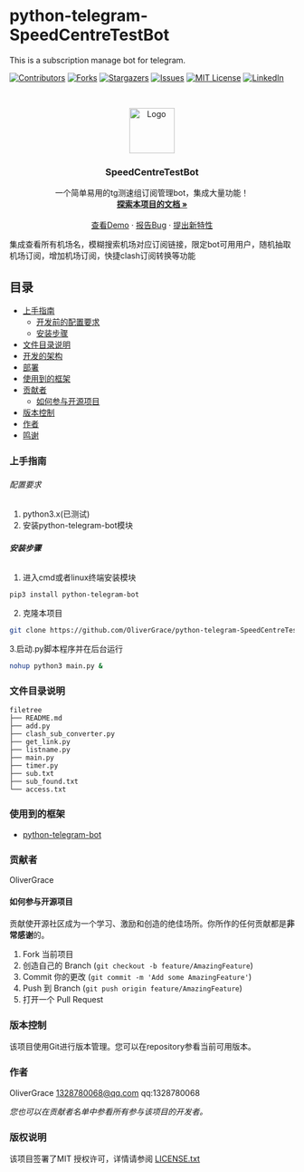 # python-telegram-SpeedCentreTestBot

This is a subscription manage bot for telegram.

<!-- PROJECT SHIELDS -->

[![Contributors][contributors-shield]][contributors-url]
[![Forks][forks-shield]][forks-url]
[![Stargazers][stars-shield]][stars-url]
[![Issues][issues-shield]][issues-url]
[![MIT License][license-shield]][license-url]
[![LinkedIn][linkedin-shield]][linkedin-url]

<!-- PROJECT LOGO -->
<br />

<p align="center">
  <a href="https://github.com/OliverGrace/python-telegram-SpeedCentreTestBot/">
    <img src="images/logo.png" alt="Logo" width="80" height="80">
  </a>

  <h3 align="center">SpeedCentreTestBot</h3>
  <p align="center">
    一个简单易用的tg测速组订阅管理bot，集成大量功能！
    <br />
    <a href="https://github.com/OliverGrace/python-telegram-SpeedCentreTestBot"><strong>探索本项目的文档 »</strong></a>
    <br />
    <br />
    <a href="https://github.com/OliverGrace/python-telegram-SpeedCentreTestBot">查看Demo</a>
    ·
    <a href="https://github.com/OliverGrace/python-telegram-SpeedCentreTestBot/issues">报告Bug</a>
    ·
    <a href="https://github.com/OliverGrace/python-telegram-SpeedCentreTestBot/issues">提出新特性</a>
  </p>

</p>

集成查看所有机场名，模糊搜索机场对应订阅链接，限定bot可用用户，随机抽取机场订阅，增加机场订阅，快捷clash订阅转换等功能
 
## 目录

- [上手指南](#上手指南)
  - [开发前的配置要求](#配置要求)
  - [安装步骤](#安装步骤)
- [文件目录说明](#文件目录说明)
- [开发的架构](#开发的架构)
- [部署](#部署)
- [使用到的框架](#使用到的框架)
- [贡献者](#贡献者)
  - [如何参与开源项目](#如何参与开源项目)
- [版本控制](#版本控制)
- [作者](#作者)
- [鸣谢](#鸣谢)

### 上手指南



###### 配置要求

1. python3.x(已测试)
2. 安装python-telegram-bot模块

###### **安装步骤**

1. 进入cmd或者linux终端安装模块

```sh
pip3 install python-telegram-bot
```

2. 克隆本项目

```sh
git clone https://github.com/OliverGrace/python-telegram-SpeedCentreTestBot.git
```

3.启动.py脚本程序并在后台运行

```sh
nohup python3 main.py &
```
### 文件目录说明

```
filetree 
├── README.md
├── add.py
├── clash_sub_converter.py
├── get_link.py
├── listname.py
├── main.py
├── timer.py
├── sub.txt
├── sub_found.txt
└── access.txt

```

### 使用到的框架

- [python-telegram-bot](https://python-telegram-bot.org)

### 贡献者

OliverGrace

#### 如何参与开源项目

贡献使开源社区成为一个学习、激励和创造的绝佳场所。你所作的任何贡献都是**非常感谢**的。


1. Fork 当前项目
2. 创造自己的 Branch (`git checkout -b feature/AmazingFeature`)
3. Commit 你的更改 (`git commit -m 'Add some AmazingFeature'`)
4. Push 到 Branch (`git push origin feature/AmazingFeature`)
5. 打开一个 Pull Request



### 版本控制

该项目使用Git进行版本管理。您可以在repository参看当前可用版本。

### 作者

OliverGrace
1328780068@qq.com
qq:1328780068    

 *您也可以在贡献者名单中参看所有参与该项目的开发者。*

### 版权说明

该项目签署了MIT 授权许可，详情请参阅 [LICENSE.txt](https://github.com/OliverGrace/python-telegram-SpeedCentreTestBot/blob/master/LICENSE.txt)

<!-- links -->
[your-project-path]:OliverGrace/python-telegram-SpeedCentreTestBot
[contributors-shield]: https://img.shields.io/github/contributors/OliverGrace/python-telegram-SpeedCentreTestBot.svg?style=flat-square
[contributors-url]: https://github.com/OliverGrace/python-telegram-SpeedCentreTestBot/graphs/contributors
[forks-shield]: https://img.shields.io/github/forks/OliverGrace/python-telegram-SpeedCentreTestBot.svg?style=flat-square
[forks-url]: https://github.com/OliverGrace/python-telegram-SpeedCentreTestBot/network/members
[stars-shield]: https://img.shields.io/github/stars/OliverGrace/python-telegram-SpeedCentreTestBot.svg?style=flat-square
[stars-url]: https://github.com/OliverGrace/python-telegram-SpeedCentreTestBot/stargazers
[issues-shield]: https://img.shields.io/github/issues/OliverGrace/python-telegram-SpeedCentreTestBot.svg?style=flat-square
[issues-url]: https://img.shields.io/github/issues/OliverGrace/python-telegram-SpeedCentreTestBot.svg
[license-shield]: https://img.shields.io/github/license/OliverGrace/python-telegram-SpeedCentreTestBot.svg?style=flat-square
[license-url]: https://github.com/OliverGrace/python-telegram-SpeedCentreTestBot/blob/master/LICENSE.txt
[linkedin-shield]: https://img.shields.io/badge/-LinkedIn-black.svg?style=flat-square&logo=linkedin&colorB=555
[linkedin-url]: https://linkedin.com/in/shaojintian



